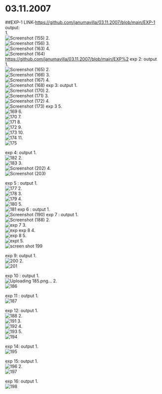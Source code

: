 # 03.11.2007
##EXP-1 LINK-https://github.com/janumavilla/03.11.2007/blob/main/EXP-1
output:<br/>
1.<br/>
![Screenshot (155)](https://user-images.githubusercontent.com/112294762/193796650-91ee2465-6013-48d9-a5f7-c7493128ed4e.png)
2.<br/>
![Screenshot (156)](https://user-images.githubusercontent.com/112294762/193796796-841fd558-4f6d-4138-a3b4-e6ae65e6829b.png)
3.<br/>
![Screenshot (163)](https://user-images.githubusercontent.com/112294762/193797203-2c61ec4d-eb0b-4de3-b89e-629a1ac8cbdf.png)
4.<br/>
![Screenshot (164)](https://user-images.githubusercontent.com/112294762/193797326-9086efd6-9347-4e68-9a08-70516237da07.png)
https://github.com/janumavilla/03.11.2007/blob/main/EXP%2
exp 2: output
1.<br/>
![Screenshot (165)](https://user-images.githubusercontent.com/112294762/193797953-5db851d4-ab3e-465b-b659-79191a232a58.png)
2.<br/>
![Screenshot (166)](https://user-images.githubusercontent.com/112294762/193798069-e503dd2a-ba99-484b-bf8d-11b9f9939ed4.png)
3.<br/>
![Screenshot (167)](https://user-images.githubusercontent.com/112294762/193798168-a66e6bca-0ddb-4fc5-9d57-0a47c88e92a2.png)
4.<br/>
![Screenshot (168)](https://user-images.githubusercontent.com/112294762/193798293-691d4d77-6832-48b1-a055-3d65c10d15f0.png)
exp 3: output
1.<br/>
![Screenshot (170)](https://user-images.githubusercontent.com/112294762/193874014-590fe7da-e261-4ed3-a31e-6d154bb0128c.png)
2.<br/>
![Screenshot (171)](https://user-images.githubusercontent.com/112294762/193874087-908725fc-0ba2-45c1-8bff-b198bb7a5f22.png)
3.<br/>
![Screenshot (172)](https://user-images.githubusercontent.com/112294762/193874134-cb805f3b-eb12-462e-a430-0f4901d57b52.png)
4.<br/>
![Screenshot (173)](https://user-images.githubusercontent.com/112294762/193874198-84c964d4-0307-43a5-8fa1-0e97d6ab47cf.png)
exp 3
5.<br/>
![169](https://user-images.githubusercontent.com/112294762/194215951-622a0b43-73ee-4471-ba4d-3c109acda1a2.png)
6.<br/>
![170](https://user-images.githubusercontent.com/112294762/194216014-73c01463-c613-4015-9b52-2013d32af9d0.png)
7.<br/>
![171](https://user-images.githubusercontent.com/112294762/194216095-5aaf3f67-38f0-4e46-9947-51f53d2ca981.png)
8.<br/>
![172](https://user-images.githubusercontent.com/112294762/194216160-627dc382-bf19-411c-bc8a-ebd026bd5b6a.png)
9.<br/>
![173](https://user-images.githubusercontent.com/112294762/194216230-ca1d2511-41e1-43aa-8ad7-8975e4dc4b5c.png)
10.<br/>
![174](https://user-images.githubusercontent.com/112294762/194216274-61feb987-58aa-4481-a384-529cb60a6c24.png)
11.<br/>
![175](https://user-images.githubusercontent.com/112294762/194216312-f2d15bb2-b577-4736-9d50-b58ac6622836.png)

exp 4: output
1.<br/>
![182](https://user-images.githubusercontent.com/112294762/194218403-9bf06baf-fc0a-4a67-96fa-be8bfd9325ba.png)
2.<br/>
![183](https://user-images.githubusercontent.com/112294762/194218445-65f3ee19-f50a-4cff-9f83-1897e09bcaf2.png)
3.<br/>
![Screenshot (202)](https://user-images.githubusercontent.com/112294762/194218484-c12c04f1-2a6b-4836-a954-d576efabc223.png)
4.<br/>
![Screenshot (203)](https://user-images.githubusercontent.com/112294762/194218529-e7c8f10a-a542-4120-8db2-6e8e65e21490.png)

exp 5 : output
1.<br/>
![177](https://user-images.githubusercontent.com/112294762/194216830-c91c1cf0-fd1d-409c-921c-54529a7da777.png)
2.<br/>
![178](https://user-images.githubusercontent.com/112294762/194216861-0a5db03a-010b-4d5d-af5a-6ba9ab9a11b1.png)
3.<br/>
![179](https://user-images.githubusercontent.com/112294762/194216934-775e87c2-f9be-408c-951d-10415561b930.png)
4.<br/>
![180](https://user-images.githubusercontent.com/112294762/194217002-05655a9c-6aad-4c0e-ab44-4e6fa57d797d.png)
5.<br/>
![181](https://user-images.githubusercontent.com/112294762/194217074-b973b6e0-2425-4e25-9438-be5ebad74751.png)
exp 6 : output
1.<br/>
![Screenshot (190)](https://user-images.githubusercontent.com/112294762/194062503-9f677b7e-77fa-49c2-8fd8-c5fc58058f63.png)
exp 7 : output
1.<br/>
![Screenshot (188)](https://user-images.githubusercontent.com/112294762/194213530-29abc0bf-7adf-4e6a-b386-a105931731f4.png)
2.<br/>
![exp 7](https://user-images.githubusercontent.com/112294762/194213729-837cea34-0e1f-4f5c-8cfd-ae2f67006047.png)
3.<br/>
![exp](https://user-images.githubusercontent.com/112294762/194213975-01983a4d-8150-4003-aa07-c6bf13a815fb.png)
exp 8
4.<br/>
![exp 8](https://user-images.githubusercontent.com/112294762/194214507-06743ab6-14fa-4f6d-a7ff-86182c1a7338.png)
5.<br/>
![expt](https://user-images.githubusercontent.com/112294762/194214525-9447605d-74d4-49e0-949b-6f70e6a674b9.png)
5.<br/>
![screen shot 199](https://user-images.githubusercontent.com/112294762/194214571-4d3f7af6-e5e6-4b5a-a00f-40568e8e9a2d.png)

exp 9: output
1.<br/>
![200](https://user-images.githubusercontent.com/112294762/194214791-b4e4131b-2762-4bd1-8a02-6c0c28d91513.png)
2.<br/>
![201](https://user-images.githubusercontent.com/112294762/194214841-f90a496f-a344-4095-934a-556a9ecb6aa2.png)

exp 10 : output
1.<br/>
![Uploading 185.png…]()
2.<br/>
![186](https://user-images.githubusercontent.com/112294762/194223238-7510e148-c79b-4200-a549-7e1d7512cd70.png)

exp 11 : output
1.<br/>
![187](https://user-images.githubusercontent.com/112294762/194225925-fdaa1aac-2f00-4fd0-8000-6618ea8ed643.png)

exp 12: output
1.<br/>
![188](https://user-images.githubusercontent.com/112294762/194263514-846d189f-6c0d-4db1-85d3-d9260127524a.png)
2.<br/>
![191](https://user-images.githubusercontent.com/112294762/194264359-470e719f-a3e9-4ef7-9773-70b54ba8fd3d.png)
3.<br/>
![192](https://user-images.githubusercontent.com/112294762/194264464-b4c89c5f-7c10-4754-b34c-e8082abdd5f6.png)
4.<br/>
![193](https://user-images.githubusercontent.com/112294762/194264544-83cd9a14-6a8c-49fc-9679-0627f554ee21.png)
5.<br/>
![194](https://user-images.githubusercontent.com/112294762/194264636-c771633c-7241-4749-98d3-9cea6e1316bd.png)

exp 14: output
1.<br/>
![195](https://user-images.githubusercontent.com/112294762/194265603-0dcfd252-8b30-4b2e-8ef7-671ae47a05d2.png)

exp 15: output
1.<br/>
![196](https://user-images.githubusercontent.com/112294762/194267196-afc794ef-2a22-42a9-9f61-fad7df073b92.png)
2.<br/>
![197](https://user-images.githubusercontent.com/112294762/194267289-e0e8353d-596b-4edf-8a4e-35999fa45760.png)

exp 16: output
1.<br/>
![198](https://user-images.githubusercontent.com/112294762/194269545-6187cb19-a498-485e-b6d9-560c3d8b573d.png)






